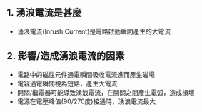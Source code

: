 ## 1. 湧浪電流是甚麼

- 湧浪電流(Inrush Current)是電路啟動瞬間產生的大電流

## 2. 影響/造成湧浪電流的因素

- 電路中的磁性元件通電瞬間吸收電流進而產生磁場
- 電容通電瞬間視為短路，產生大電流
- 開關/繼電器可能導致湧浪電流，在開關之間產生電弧，造成損壞
- 電源在電壓峰值(90/270度)接通時，湧浪電流最大